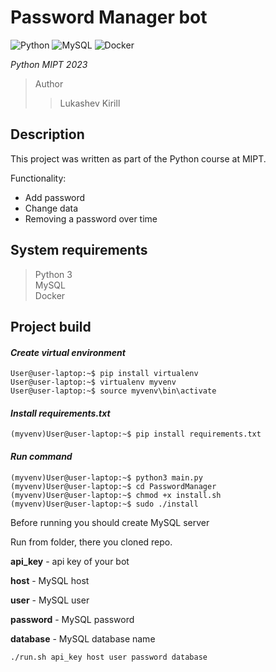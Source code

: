 # Password Manager bot
![Python](https://img.shields.io/badge/python-3670A0?style=for-the-badge&logo=python&logoColor=ffdd54)
![MySQL](https://img.shields.io/badge/mysql-%2300f.svg?style=for-the-badge&logo=mysql&logoColor=white)
![Docker](https://img.shields.io/badge/docker-%230db7ed.svg?style=for-the-badge&logo=docker&logoColor=white)

*Python MIPT 2023*

> Author
>> Lukashev Kirill

## Description

This project was written as part of the Python course at MIPT.

Functionality:
 - Add password
 - Change data
 - Removing a password over time

## System requirements

> Python 3 \
> MySQL \
> Docker

## Project build

#### *Сreate virtual environment*
```console
User@user-laptop:~$ pip install virtualenv
User@user-laptop:~$ virtualenv myvenv
User@user-laptop:~$ source myvenv\bin\activate
```
#### *Install requirements.txt*
```console
(myvenv)User@user-laptop:~$ pip install requirements.txt
```
#### *Run command*

```console
(myvenv)User@user-laptop:~$ python3 main.py
(myvenv)User@user-laptop:~$ cd PasswordManager
(myvenv)User@user-laptop:~$ chmod +x install.sh
(myvenv)User@user-laptop:~$ sudo ./install
```

Before running you should create MySQL server

Run from folder, there you cloned repo.

__api_key__ - api key of your bot

__host__ - MySQL host

__user__ - MySQL user

__password__ - MySQL password

__database__ - MySQL database name
```
./run.sh api_key host user password database
```
